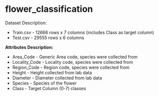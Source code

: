 # flower_classification
Dataset Description:  
<ul>
<li>Train.csv - 12666 rows x 7 columns (includes Class as target column)</li> 
<li>Test.csv - 29555 rows x 6 columns</li>
</ul>

<b>Attributes Description:</b>
<ul>
<li>Area_Code - Generic Area code, species were collected from</li>
<li>Locality_Code - Locality code, species were collected from</li>
<li>Region_Code - Region code, species were collected from</li>
<li>Height - Height collected from lab data</li>
<li>Diameter - Diameter collected from lab data</li>
<li>Species - Species of the flower</li>
<li>Class - Target Column (0-7) classes</li>
